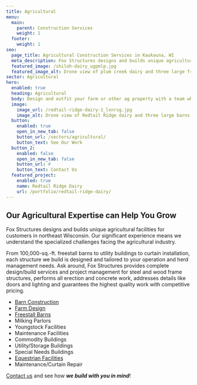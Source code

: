 ```yaml
---
title: Agricultural 
menu:
  main:
    parent: Construction Services
    weight: 1
  footer:
    weight: 1
seo:
  page_title: Agricultural Construction Services in Kaukauna, WI
  meta_description: Fox Structures designs and builds unique agricultural facilities for customers in northeast Wisconsin.
  featured_image: /shiloh-dairy_ugpmlp.jpg
  featured_image_alt: Drone view of plum creek dairy and three large free-stall cattle barns
sector: Agricultural
hero: 
  enabled: true
  heading: Agricultural
  body: Design and outfit your farm or other ag property with a team who understands the specialized challenges facing the ag industry.
  image: 
    image_url: /redtail-ridge-dairy-1_lxnrsg.jpg
    image_alt: Drone view of Redtail Ridge dairy and three large barns and storage buildings
  button:
    enabled: true
    open_in_new_tab: false
    button_url: /sectors/agricultural/
    button_text: See Our Work
  button_2:
    enabled: false
    open_in_new_tab: false
    button_url: #
    button_text: Contact Us
  featured_project: 
    enabled: true
    name: Redtail Ridge Dairy
    url: /portfolio/redtail-ridge-dairy/
---
```


## Our Agricultural Expertise can Help You Grow

Fox Structures designs and builds unique agricultural facilities for customers in northeast Wisconsin. Our significant experience means we understand the specialized challenges facing the agricultural industry.

From 100,000-sq.-ft. freestall barns to utility buildings to curtain installation, each structure we build is designed and tailored to your operation and herd management needs. Ask around, Fox Structures provides complete design/build services and project management for steel and wood frame structures, performs all erection and concrete work, addresses details like doors and lighting and guarantees the highest quality work with competitive pricing.

- [Barn Construction](/construction-services/agricultural/barn-construction/)
- [Farm Design](/construction-services/agricultural/farm-design/)
- [Freestall Barns](/portfolio/plum-creek-dairy/)
- Milking Parlors
- Youngstock Facilities
- Maintenance Facilities
- Commodity Buildings
- Utility/Storage Buildings
- Special Needs Buildings
- [Equestrian Facilities](/construction-services/equestrian/)
- Maintenance/Curtain Repair

[Contact us](/contact/) and see how **_we build with you in mind_**!
